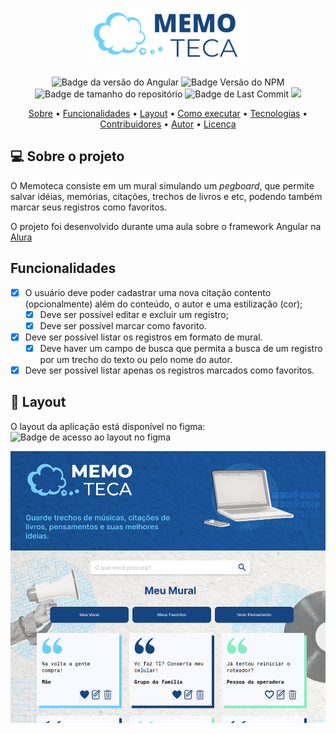 <div align="center">
  
  ![](src/assets/imagens/memoteca_logo.png)
  
</div>
<div align="center">

![Badge da versão do Angular](https://img.shields.io/badge/Angular-14.0.0-red?logo=Angular&link=https%3A%2F%2Fangular.io%2Fguide%2Fupdate-to-version-14)
![Badge Versão do NPM](https://img.shields.io/badge/NPM-9.8.1-dark_green)
![Badge de tamanho do repositório](https://img.shields.io/github/repo-size/eduhaag/Memoteca)
![Badge de Last Commit](https://img.shields.io/github/last-commit/eduhaag/memoteca?color=orange)
![](https://img.shields.io/badge/licence-MIT-green)
  
</div>

<div align="center">  
 <a href="#-sobre-o-projeto">Sobre</a> •
 <a href="#-%EF%B8%8F-funcionalidades">Funcionalidades</a> •
 <a href="#-layout">Layout</a> • 
 <a href="#-como-executar-o-projeto">Como executar</a> • 
 <a href="#-tecnologias">Tecnologias</a> • 
 <a href="#-contribuidores">Contribuidores</a> • 
 <a href="#-autor">Autor</a> • 
 <a href="#user-content--licença">Licença</a>
  
</div>

## 💻 Sobre o projeto
O Memoteca consiste em um mural simulando um *pegboard*, que permite salvar idéias, memórias, citações, trechos de livros e etc, podendo também marcar seus registros como favoritos.

O projeto foi desenvolvido durante uma aula sobre o framework Angular na [Alura](https://alura.com.br)

## Funcionalidades
- [x] O usuário deve poder cadastrar uma nova citação contento (opcionalmente) além do conteúdo, o autor e uma estilização (cor);
  - [x] Deve ser possível editar e excluir um registro;
  - [x] Deve ser possível marcar como favorito.
- [x] Deve ser possível listar os registros em formato de mural.
  - [x] Deve haver um campo de busca que permita a busca de um registro por um trecho do texto ou pelo nome do autor.
- [x] Deve ser possível listar apenas os registros marcados como favoritos.

## 🎨 Layout
O layout da aplicação está disponível no figma:<br />
![Badge de acesso ao layout no figma](https://img.shields.io/badge/Acessar_layout-Figma-Green?link=https%3A%2F%2Fwww.figma.com%2Ffile%2FgnU7MbCD1ZGLNUPxqQCBZq%2FMemoteca---Angular%253A-Come%25C3%25A7ando-com-o-Framework%3Ftype%3Ddesign%26node-id%3D148%253A26%26mode%3Ddesign%26t%3DQIjgk1PVB1uphaO0-1)


![](src/assets/imagens/memoteca.png)
